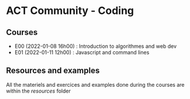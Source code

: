 # ACT Community - Coding


## Courses

- E00 (2022-01-08 16h00) : Introduction to algorithmes and web dev
- E01 (2022-01-11 12h00) : Javascript and command lines

## Resources and examples

All the materiels and exercices and examples done during the courses are within the *resources* folder